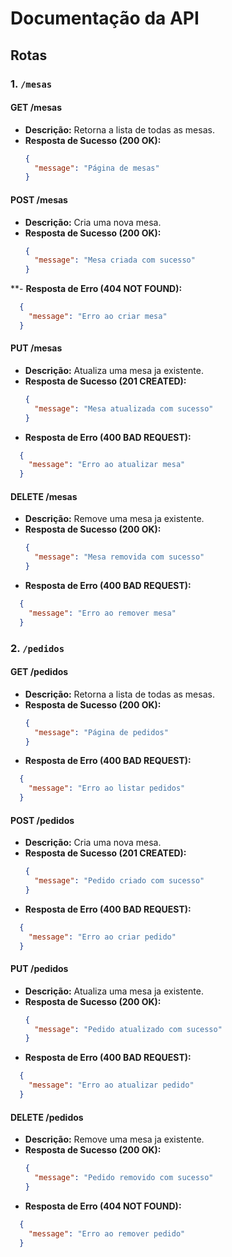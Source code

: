 # Documentação da API

## Rotas

### 1. `/mesas`

#### **GET /mesas**
- **Descrição:** Retorna a lista de todas as mesas.
- **Resposta de Sucesso (200 OK):**
  ```json
  {
    "message": "Página de mesas"
  }
  
#### **POST /mesas**
- **Descrição:** Cria uma nova mesa.
- **Resposta de Sucesso (200 OK):**
  ```json
  {
    "message": "Mesa criada com sucesso"
  }
**- **Resposta de Erro (404 NOT FOUND):**
```json
  {
    "message": "Erro ao criar mesa"
  }
  ```

#### **PUT /mesas**
- **Descrição:** Atualiza uma mesa ja existente.
- **Resposta de Sucesso (201 CREATED):**
  ```json
  {
    "message": "Mesa atualizada com sucesso"
  }
- **Resposta de Erro (400 BAD REQUEST):**
```json
  {
    "message": "Erro ao atualizar mesa"
  }
  ```

#### **DELETE /mesas**
- **Descrição:** Remove uma mesa ja existente.
- **Resposta de Sucesso (200 OK):**
  ```json
  {
    "message": "Mesa removida com sucesso"
  }
- **Resposta de Erro (400 BAD REQUEST):**
```json
  {
    "message": "Erro ao remover mesa"
  }
  ```

### 2. `/pedidos`

#### **GET /pedidos**
- **Descrição:** Retorna a lista de todas as mesas.
- **Resposta de Sucesso (200 OK):**
  ```json
  {
    "message": "Página de pedidos"
  }
- **Resposta de Erro (400 BAD REQUEST):**
```json
  {
    "message": "Erro ao listar pedidos"
  }
  ```

#### **POST /pedidos**
- **Descrição:** Cria uma nova mesa.
- **Resposta de Sucesso (201 CREATED):**
  ```json
  {
    "message": "Pedido criado com sucesso"
  }
- **Resposta de Erro (400 BAD REQUEST):**
```json
  {
    "message": "Erro ao criar pedido"
  }
  ```

#### **PUT /pedidos**
- **Descrição:** Atualiza uma mesa ja existente.
- **Resposta de Sucesso (200 OK):**
  ```json
  {
    "message": "Pedido atualizado com sucesso"
  }
- **Resposta de Erro (400 BAD REQUEST):**
```json
  {
    "message": "Erro ao atualizar pedido"
  }
  ```

#### **DELETE /pedidos**
- **Descrição:** Remove uma mesa ja existente.
- **Resposta de Sucesso (200 OK):**
  ```json
  {
    "message": "Pedido removido com sucesso"
  }
- **Resposta de Erro (404 NOT FOUND):**
```json
  {
    "message": "Erro ao remover pedido"
  }


